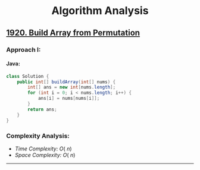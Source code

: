 <br>
<h1 align="center">Algorithm Analysis</h1>

## [1920. Build Array from Permutation](https://leetcode.com/problems/build-array-from-permutation/)

### Approach I: 

#### Java:
```java
class Solution {
    public int[] buildArray(int[] nums) {
        int[] ans = new int[nums.length];
        for (int i = 0; i < nums.length; i++) {
            ans[i] = nums[nums[i]];
        }
        return ans;
    }
}
```

[//]: # (#### Go:)

[//]: # (```go)

[//]: # (func solution&#40;&#41; {)

[//]: # ()
[//]: # (})

[//]: # (```)

### Complexity Analysis:

- *Time Complexity:* $O(\ n)$
- *Space Complexity:* $O(\ n)$


---


